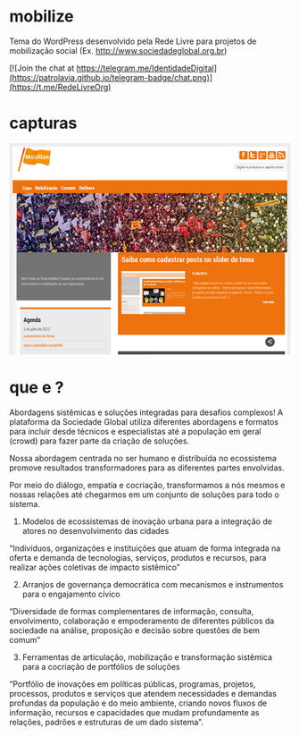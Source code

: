 # mobilize

Tema do WordPress desenvolvido pela Rede Livre para projetos de mobilização social (Ex. http://www.sociedadeglobal.org.br)

[![Join the chat at https://telegram.me/IdentidadeDigital](https://patrolavia.github.io/telegram-badge/chat.png)](https://t.me/RedeLivreOrg)

# capturas
![Screenshot](./screenshot.png)

# que e ?

Abordagens sistêmicas e soluções integradas para desafios complexos!
A plataforma da Sociedade Global utiliza diferentes abordagens e formatos para incluir desde técnicos e especialistas até a população em geral (crowd) para fazer parte da criação de soluções.

Nossa abordagem centrada no ser humano e distribuída no ecossistema promove resultados transformadores para as diferentes partes envolvidas.

Por meio do diálogo, empatia e cocriação, transformamos a nós mesmos e nossas relações até chegarmos em um conjunto de soluções para todo o sistema.

1. Modelos de ecossistemas de inovação urbana para a integração de atores no desenvolvimento das cidades

“Indivíduos, organizações e instituições que atuam de forma integrada na oferta e demanda de tecnologias, serviços, produtos e recursos, para realizar ações coletivas de impacto sistêmico”

2. Arranjos de governança democrática com mecanismos e instrumentos para o engajamento cívico

“Diversidade de formas complementares de informação, consulta, envolvimento, colaboração e empoderamento de diferentes públicos da sociedade na análise, proposição e decisão sobre questões de bem comum”

3. Ferramentas de articulação, mobilização e transformação sistêmica para a cocriação de portfólios de soluções

“Portfólio de inovações em políticas públicas, programas, projetos, processos, produtos e serviços que atendem necessidades e demandas profundas da população e do meio ambiente, criando novos fluxos de informação, recursos e capacidades que mudam profundamente as relações, padrões e estruturas de um dado sistema”.
